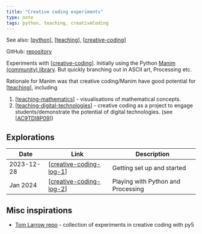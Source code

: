```yaml
---
title: "Creative coding experiments"
type: note
tags: python, teaching, creativeCoding
---
```


See also: [[python]], [[teaching]], [[creative-coding]]

GitHub: [repository](https://github.com/djplaner/creative-coding-experiments)

Experiments with [[creative-coding]]. Initially using the Python [Manim (community) library](https://www.manim.community/). But quickly branching out in ASCII art, Processing etc. 

Rationale for Manim was that creative coding/Manim have good potential for [[teaching]], including

1. [[teaching-mathematics]] - visualisations of mathematical concepts.
2. [[teaching-digital-technologies]] - creative coding as a project to engage students/demonstrate the potential of digital technologies. (see [[AC9TDI8P09]])

## Explorations

| Date | Link | Description |
| --- | --- | --- |
| 2023-12-28 | [[creative-coding-log-1]] | Getting set up and started |
| Jan 2024 | [[creative-coding-log-2]] | Playing with Python and Processing  |


## Misc inspirations

- [Tom Larrow repo](https://codeberg.org/TomLarrow/creative-coding-experiments/src/branch/main/x_0100/x_0126) - collection of experiments in creative coding with py5

[//begin]: # "Autogenerated link references for markdown compatibility"
[python]: python "Python"
[teaching]: ..%2FTeaching%2Fteaching "Teaching"
[creative-coding]: ..%2FTeaching%2FDigital_Technologies%2Fcreative-coding "Creative Coding"
[teaching-mathematics]: ..%2FTeaching%2FMathematics%2Fteaching-mathematics "Teaching Mathematics"
[teaching-digital-technologies]: ..%2FTeaching%2FDigital_Technologies%2Fteaching-digital-technologies "Teaching Digital Technologies"
[AC9TDI8P09]: ..%2FTeaching%2FCurriculum%2Fv9%2FTechnologies%2FAC9TDI8P09 "AC9TDI8P09"
[creative-coding-log-1]: creative-coding-log%2Fcreative-coding-log-1 "Creative coding log 2"
[creative-coding-log-2]: creative-coding-log%2Fcreative-coding-log-2 "Creative coding log 1"
[//end]: # "Autogenerated link references"